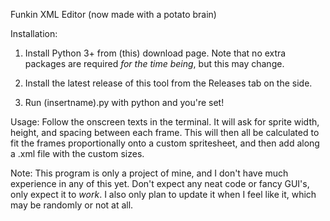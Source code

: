 Funkin XML Editor
(now made with a potato brain)

Installation:
1. Install Python 3+ from (this) download page. Note that no extra packages are required *for the time being*, but this may change.

2. Install the latest release of this tool from the Releases tab on the side.

3. Run (insertname).py with python and you're set!

Usage:
Follow the onscreen texts in the terminal. It will ask for sprite width, height, and spacing between each frame. This will then all be calculated to fit the frames proportionally onto a custom spritesheet, and then add along a .xml file with the custom sizes.

Note: This program is only a project of mine, and I don't have much experience in any of this yet. Don't expect any neat code or fancy GUI's, only expect it to *work*. I also only plan to update it when I feel like it, which may be randomly or not at all.
